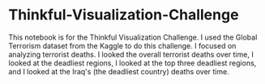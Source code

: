 # Thinkful-Visualization-Challenge

This notebook is for the Thinkful Visualization Challenge.  I used the Global Terrorism dataset from the Kaggle to do this challenge.  I focused on analyzing terrorist deaths.  I looked the overall terrorist deaths over time, I looked at the deadliest regions, I looked at the top three deadliest regions, and I looked at the Iraq's (the deadliest country) deaths over time.  
